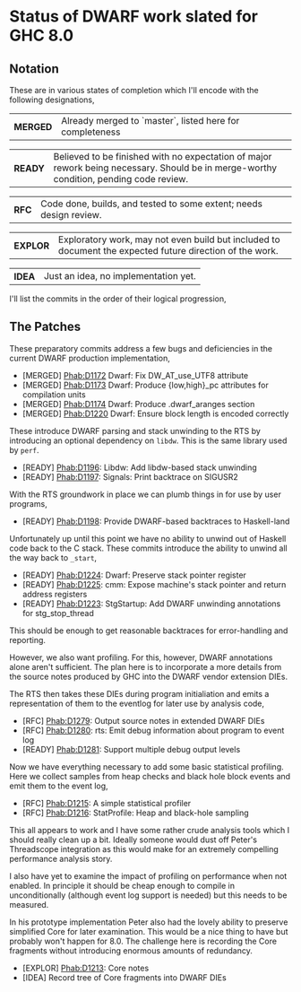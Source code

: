 # Status of DWARF work slated for GHC 8.0

## Notation


These are in various states of completion which I'll encode with the
following designations,

<table><tr><th>MERGED</th>
<td>Already merged to `master`, listed here for completeness
</td></tr></table>

<table><tr><th>READY</th>
<td>Believed to be finished with no expectation of major rework
being necessary. Should be in merge-worthy condition, pending
code review.
</td></tr></table>

<table><tr><th>RFC</th>
<td>Code done, builds, and tested to some extent; needs design
review.
</td></tr></table>

<table><tr><th>EXPLOR</th>
<td>Exploratory work, may not even build but included to document
the expected future direction of the work.
</td></tr></table>

<table><tr><th>IDEA</th>
<td>Just an idea, no implementation yet.
</td></tr></table>


I'll list the commits in the order of their logical progression,

## The Patches


These preparatory commits address a few bugs and deficiencies in the
current DWARF production implementation,

- \[MERGED\]  [ Phab:D1172](https://phabricator.haskell.org/D1172) Dwarf: Fix DW_AT_use_UTF8 attribute
- \[MERGED\]  [ Phab:D1173](https://phabricator.haskell.org/D1173) Dwarf: Produce {low,high}_pc attributes for compilation units
- \[MERGED\]  [ Phab:D1174](https://phabricator.haskell.org/D1174) Dwarf: Produce .dwarf_aranges section
- \[MERGED\]  [ Phab:D1220](https://phabricator.haskell.org/D1220) Dwarf: Ensure block length is encoded correctly


These introduce DWARF parsing and stack unwinding to the RTS by
introducing an optional dependency on `libdw`. This is the same library
used by `perf`.

- \[READY\]   [ Phab:D1196](https://phabricator.haskell.org/D1196): Libdw: Add libdw-based stack unwinding
- \[READY\]   [ Phab:D1197](https://phabricator.haskell.org/D1197): Signals: Print backtrace on SIGUSR2


With the RTS groundwork in place we can plumb things in for use by user
programs,

- \[READY\]   [ Phab:D1198](https://phabricator.haskell.org/D1198): Provide DWARF-based backtraces to Haskell-land


Unfortunately up until this point we have no ability to unwind out of
Haskell code back to the C stack. These commits introduce the ability to
unwind all the way back to `_start`,

- \[READY\]  [ Phab:D1224](https://phabricator.haskell.org/D1224): Dwarf: Preserve stack pointer register
- \[READY\]  [ Phab:D1225](https://phabricator.haskell.org/D1225): cmm: Expose machine's stack pointer and return address registers
- \[READY\]  [ Phab:D1223](https://phabricator.haskell.org/D1223): StgStartup: Add DWARF unwinding annotations for stg_stop_thread


This should be enough to get reasonable backtraces for error-handling
and reporting.


However, we also want profiling. For this, however, DWARF annotations
alone aren't sufficient. The plan here is to incorporate a more details
from the source notes produced by GHC into the DWARF vendor extension
DIEs.


The RTS then takes these DIEs during program initialiation and
emits a representation of them to the eventlog for later use by analysis
code,

- \[RFC\]    [ Phab:D1279](https://phabricator.haskell.org/D1279): Output source notes in extended DWARF DIEs
- \[RFC\]    [ Phab:D1280](https://phabricator.haskell.org/D1280): rts: Emit debug information about program to event log
- \[READY\]  [ Phab:D1281](https://phabricator.haskell.org/D1281): Support multiple debug output levels


Now we have everything necessary to add some basic statistical
profiling. Here we collect samples from heap checks and black hole block
events and emit them to the event log,

- \[RFC\]    [ Phab:D1215](https://phabricator.haskell.org/D1215): A simple statistical profiler
- \[RFC\]    [ Phab:D1216](https://phabricator.haskell.org/D1216): StatProfile: Heap and black-hole sampling


This all appears to work and I have some rather crude analysis tools
which I should really clean up a bit. Ideally someone would dust off
Peter's Threadscope integration as this would make for an extremely
compelling performance analysis story.


I also have yet to examine the impact of profiling on performance when
not enabled. In principle it should be cheap enough to compile in
unconditionally (although event log support is needed) but this needs to
be measured.


In his prototype implementation Peter also had the lovely ability to
preserve simplified Core for later examination. This would be a nice
thing to have but probably won't happen for 8.0. The challenge here is
recording the Core fragments without introducing enormous amounts of
redundancy.

- \[EXPLOR\] [ Phab:D1213](https://phabricator.haskell.org/D1213): Core notes
- \[IDEA\]   Record tree of Core fragments into DWARF DIEs

